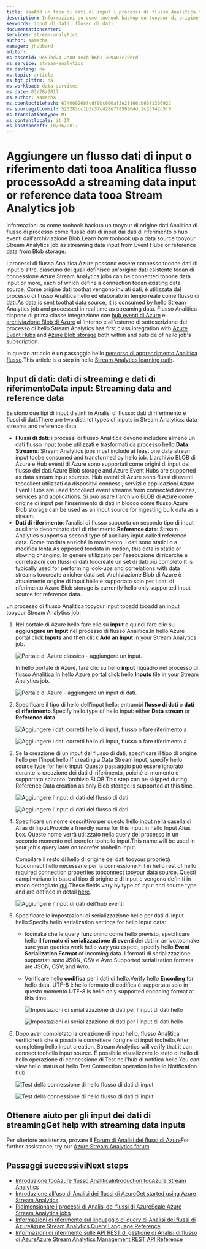 ```yaml
---
title: aaaAdd un tipo di dati di input i processi di flusso Analitica tooyour | Documenti Microsoft
description: Informazioni su come toohook backup un tooyour di origine dati Analitica di flusso di processo come flusso dati di input dai dati di riferimento o hub eventi dall'archiviazione BLOB.
keywords: input di dati, flusso di dati
documentationcenter: 
services: stream-analytics
author: samacha
manager: jhubbard
editor: 
ms.assetid: 9e59bd24-2a80-4ecb-b6b2-309a07c70bcd
ms.service: stream-analytics
ms.devlang: na
ms.topic: article
ms.tgt_pltfrm: na
ms.workload: data-services
ms.date: 03/28/2017
ms.author: samacha
ms.openlocfilehash: 674000268fcdf9bc000af3e2f166cb66f1366922
ms.sourcegitcommit: 523283cc1b3c37c428e77850964dc1c33742c5f0
ms.translationtype: MT
ms.contentlocale: it-IT
ms.lasthandoff: 10/06/2017
---
```

# <a name="add-a-streaming-data-input-or-reference-data-tooa-stream-analytics-job"></a><span data-ttu-id="3d0c3-104">Aggiungere un flusso dati di input o riferimento dati tooa Analitica flusso processo</span><span class="sxs-lookup"><span data-stu-id="3d0c3-104">Add a streaming data input or reference data tooa Stream Analytics job</span></span>
<span data-ttu-id="3d0c3-105">Informazioni su come toohook backup un tooyour di origine dati Analitica di flusso di processo come flusso dati di input dai dati di riferimento o hub eventi dall'archiviazione Blob.</span><span class="sxs-lookup"><span data-stu-id="3d0c3-105">Learn how toohook up a data source tooyour Stream Analytics job as streaming data input from Event Hubs or reference data from Blob storage.</span></span>

<span data-ttu-id="3d0c3-106">I processi di flusso Analitica Azure possono essere connesso tooone dati di input o altre, ciascuno dei quali definisce un'origine dati esistente tooan di connessione.</span><span class="sxs-lookup"><span data-stu-id="3d0c3-106">Azure Stream Analytics jobs can be connected tooone data input or more, each of which define a connection tooan existing data source.</span></span> <span data-ttu-id="3d0c3-107">Come origine dati toothat vengono inviati dati, è utilizzata dal processo di flusso Analitica hello ed elaborato in tempo reale come flusso di dati.</span><span class="sxs-lookup"><span data-stu-id="3d0c3-107">As data is sent toothat data source, it is consumed by hello Stream Analytics job and processed in real time as streaming data.</span></span> <span data-ttu-id="3d0c3-108">Flusso Analitica dispone di prima classe integrazione con [hub eventi di Azure](https://azure.microsoft.com/services/event-hubs/) e [archiviazione Blob di Azure](../storage/blobs/storage-dotnet-how-to-use-blobs.md) all'interno e all'esterno di sottoscrizione del processo di hello.</span><span class="sxs-lookup"><span data-stu-id="3d0c3-108">Stream Analytics has first class integration with [Azure Event Hubs](https://azure.microsoft.com/services/event-hubs/) and [Azure Blob storage](../storage/blobs/storage-dotnet-how-to-use-blobs.md) both within and outside of hello job's subscription.</span></span>

<span data-ttu-id="3d0c3-109">In questo articolo è un passaggio hello [percorso di apprendimento Analitica flusso](/documentation/learning-paths/stream-analytics/).</span><span class="sxs-lookup"><span data-stu-id="3d0c3-109">This article is a step in hello [Stream Analytics learning path](/documentation/learning-paths/stream-analytics/).</span></span>

## <a name="data-input-streaming-data-and-reference-data"></a><span data-ttu-id="3d0c3-110">Input di dati: dati di streaming e dati di riferimento</span><span class="sxs-lookup"><span data-stu-id="3d0c3-110">Data input: Streaming data and reference data</span></span>
<span data-ttu-id="3d0c3-111">Esistono due tipi di input distinti in Analisi di flusso: dati di riferimento e flussi di dati.</span><span class="sxs-lookup"><span data-stu-id="3d0c3-111">There are two distinct types of inputs in Stream Analytics: data streams and reference data.</span></span>

* <span data-ttu-id="3d0c3-112">**Flussi di dati**: i processi di flusso Analitica devono includere almeno un dati flusso input toobe utilizzati e trasformati da processo hello.</span><span class="sxs-lookup"><span data-stu-id="3d0c3-112">**Data Streams**: Stream Analytics jobs must include at least one data stream input toobe consumed and transformed by hello job.</span></span> <span data-ttu-id="3d0c3-113">L'archivio BLOB di Azure e Hub eventi di Azure sono supportati come origini di input del flusso dei dati.</span><span class="sxs-lookup"><span data-stu-id="3d0c3-113">Azure Blob storage and Azure Event Hubs are supported as data stream input sources.</span></span> <span data-ttu-id="3d0c3-114">Hub eventi di Azure sono flussi di eventi toocollect utilizzati da dispositivi connessi, servizi e applicazioni.</span><span class="sxs-lookup"><span data-stu-id="3d0c3-114">Azure Event Hubs are used toocollect event streams from connected devices, services and applications.</span></span> <span data-ttu-id="3d0c3-115">Si può usare l'archivio BLOB di Azure come origine di input per l'inserimento di dati in blocco come flusso.</span><span class="sxs-lookup"><span data-stu-id="3d0c3-115">Azure Blob storage can be used as an input source for ingesting bulk data as a stream.</span></span>  
* <span data-ttu-id="3d0c3-116">**Dati di riferimento**: l’analisi di flusso supporta un secondo tipo di input ausiliario denominato dati di riferimento.</span><span class="sxs-lookup"><span data-stu-id="3d0c3-116">**Reference data**: Stream Analytics supports a second type of auxiliary input called reference data.</span></span>  <span data-ttu-id="3d0c3-117">Come toodata anziché in movimento, i dati sono statici o a modifica lenta.</span><span class="sxs-lookup"><span data-stu-id="3d0c3-117">As opposed toodata in motion, this data is static or slowing changing.</span></span>  <span data-ttu-id="3d0c3-118">In genere utilizzato per l'esecuzione di ricerche e correlazioni con flussi di dati toocreate un set di dati più completo.</span><span class="sxs-lookup"><span data-stu-id="3d0c3-118">It is typically used for performing look-ups and correlations with data streams toocreate a richer data set.</span></span>  <span data-ttu-id="3d0c3-119">Archiviazione Blob di Azure è attualmente origine di input hello è supportato solo per i dati di riferimento.</span><span class="sxs-lookup"><span data-stu-id="3d0c3-119">Azure Blob storage is currently hello only supported input source for reference data.</span></span>  

<span data-ttu-id="3d0c3-120">un processo di flusso Analitica tooyour input tooadd:</span><span class="sxs-lookup"><span data-stu-id="3d0c3-120">tooadd an input tooyour Stream Analytics job:</span></span>

1. <span data-ttu-id="3d0c3-121">Nel portale di Azure hello fare clic su **input** e quindi fare clic su **aggiungere un Input** nel processo di flusso Analitica.</span><span class="sxs-lookup"><span data-stu-id="3d0c3-121">In hello Azure portal click **Inputs** and then click **Add an Input** in your Stream Analytics job.</span></span>
   
    ![Portale di Azure classico - aggiungere un input.](./media/stream-analytics-add-inputs/1-stream-analytics-add-inputs.png)  
   
    <span data-ttu-id="3d0c3-123">In hello portale di Azure, fare clic su hello **input** riquadro nel processo di flusso Analitica.</span><span class="sxs-lookup"><span data-stu-id="3d0c3-123">In hello Azure portal click hello **Inputs** tile in your Stream Analytics job.</span></span>  
   
    ![Portale di Azure - aggiungere un input di dati.](./media/stream-analytics-add-inputs/7-stream-analytics-add-inputs.png)  
2. <span data-ttu-id="3d0c3-125">Specificare il tipo di hello dell'input hello: entrambi **flusso di dati** o **dati di riferimento**.</span><span class="sxs-lookup"><span data-stu-id="3d0c3-125">Specify hello type of hello input: either **Data stream** or **Reference data**.</span></span>
   
    ![Aggiungere i dati corretti hello di input, flusso o fare riferimento a](./media/stream-analytics-add-inputs/2-stream-analytics-add-inputs.png)  
   
    ![Aggiungere i dati corretti hello di input, flusso o fare riferimento a](./media/stream-analytics-add-inputs/8-stream-analytics-add-inputs.png)  
3. <span data-ttu-id="3d0c3-128">Se la creazione di un input del flusso di dati, specificare il tipo di origine hello per l'input hello.</span><span class="sxs-lookup"><span data-stu-id="3d0c3-128">If creating a Data Stream input, specify hello source type for hello input.</span></span>  <span data-ttu-id="3d0c3-129">Questo passaggio può essere ignorato durante la creazione dei dati di riferimento, poiché al momento è supportato soltanto l’archivio BLOB.</span><span class="sxs-lookup"><span data-stu-id="3d0c3-129">This step can be skipped during Reference Data creation as only Blob storage is supported at this time.</span></span>
   
    ![Aggiungere l'input di dati del flusso di dati](./media/stream-analytics-add-inputs/3-stream-analytics-add-inputs.png)  
   
    ![Aggiungere l'input di dati del flusso di dati](./media/stream-analytics-add-inputs/9-stream-analytics-add-inputs.png)  
4. <span data-ttu-id="3d0c3-132">Specificare un nome descrittivo per questo hello input nella casella di Alias di Input.</span><span class="sxs-lookup"><span data-stu-id="3d0c3-132">Provide a friendly name for this input in hello Input Alias box.</span></span>  <span data-ttu-id="3d0c3-133">Questo nome verrà utilizzato nella query del processo in un secondo momento nel toorefer toohello input.</span><span class="sxs-lookup"><span data-stu-id="3d0c3-133">This name will be used in your job's query later on toorefer toohello input.</span></span>
   
    <span data-ttu-id="3d0c3-134">Compilare il resto di hello di origine dei dati tooyour proprietà tooconnect hello necessarie per la connessione.</span><span class="sxs-lookup"><span data-stu-id="3d0c3-134">Fill in hello rest of hello required connection properties tooconnect tooyour data source.</span></span> <span data-ttu-id="3d0c3-135">Questi campi variano in base al tipo di origine e di input e vengono definiti in modo dettagliato [qui](stream-analytics-create-a-job.md).</span><span class="sxs-lookup"><span data-stu-id="3d0c3-135">These fields vary by type of input and source type and are defined in detail [here](stream-analytics-create-a-job.md).</span></span>  
   
    ![Aggiungere l'input di dati dell'hub eventi](./media/stream-analytics-add-inputs/4-stream-analytics-add-inputs.png)  
5. <span data-ttu-id="3d0c3-137">Specificare le impostazioni di serializzazione hello per dati di input hello:</span><span class="sxs-lookup"><span data-stu-id="3d0c3-137">Specify hello serialization settings for hello input data:</span></span>
   
   * <span data-ttu-id="3d0c3-138">toomake che le query funzionino come hello previsto, specificare hello **il formato di serializzazione di eventi** dei dati in arrivo.</span><span class="sxs-lookup"><span data-stu-id="3d0c3-138">toomake sure your queries work hello way you expect, specify hello **Event Serialization Format** of incoming data.</span></span>  <span data-ttu-id="3d0c3-139">I formati di serializzazione supportati sono JSON, CSV e Avro.</span><span class="sxs-lookup"><span data-stu-id="3d0c3-139">Supported serialization formats are JSON, CSV, and Avro.</span></span>
   * <span data-ttu-id="3d0c3-140">Verificare hello **codifica** per i dati di hello.</span><span class="sxs-lookup"><span data-stu-id="3d0c3-140">Verify hello **Encoding** for hello data.</span></span>  <span data-ttu-id="3d0c3-141">UTF-8 è hello formato di codifica è supportata solo in questo momento.</span><span class="sxs-lookup"><span data-stu-id="3d0c3-141">UTF-8 is hello only supported encoding format at this time.</span></span>
     
     ![Impostazioni di serializzazione di dati per l'input di dati hello](./media/stream-analytics-add-inputs/5-stream-analytics-add-inputs.png)  
     
     ![Impostazioni di serializzazione di dati per l'input di dati hello](./media/stream-analytics-add-inputs/10-stream-analytics-add-inputs.png)  
6. <span data-ttu-id="3d0c3-144">Dopo aver completato la creazione di input hello, flusso Analitica verificherà che è possibile connettere l'origine di input toohello.</span><span class="sxs-lookup"><span data-stu-id="3d0c3-144">After completing hello input creation, Stream Analytics will verify that it can connect toohello input source.</span></span>  <span data-ttu-id="3d0c3-145">È possibile visualizzare lo stato di hello di hello operazione di connessione di Test nell'hub di notifica hello.</span><span class="sxs-lookup"><span data-stu-id="3d0c3-145">You can view hello status of hello Test Connection operation in hello Notification hub.</span></span>
   
    ![Test della connessione di hello flusso di dati di input](./media/stream-analytics-add-inputs/6-stream-analytics-add-inputs.png)  
   
    ![Test della connessione di hello flusso di dati di input](./media/stream-analytics-add-inputs/11-stream-analytics-add-inputs.png)  

## <a name="get-help-with-streaming-data-inputs"></a><span data-ttu-id="3d0c3-148">Ottenere aiuto per gli input dei dati di streaming</span><span class="sxs-lookup"><span data-stu-id="3d0c3-148">Get help with streaming data inputs</span></span>
<span data-ttu-id="3d0c3-149">Per ulteriore assistenza, provare il [Forum di Analisi dei flussi di Azure](https://social.msdn.microsoft.com/Forums/en-US/home?forum=AzureStreamAnalytics)</span><span class="sxs-lookup"><span data-stu-id="3d0c3-149">For further assistance, try our [Azure Stream Analytics forum](https://social.msdn.microsoft.com/Forums/en-US/home?forum=AzureStreamAnalytics)</span></span>

## <a name="next-steps"></a><span data-ttu-id="3d0c3-150">Passaggi successivi</span><span class="sxs-lookup"><span data-stu-id="3d0c3-150">Next steps</span></span>
* [<span data-ttu-id="3d0c3-151">Introduzione tooAzure flusso Analitica</span><span class="sxs-lookup"><span data-stu-id="3d0c3-151">Introduction tooAzure Stream Analytics</span></span>](stream-analytics-introduction.md)
* [<span data-ttu-id="3d0c3-152">Introduzione all'uso di Analisi dei flussi di Azure</span><span class="sxs-lookup"><span data-stu-id="3d0c3-152">Get started using Azure Stream Analytics</span></span>](stream-analytics-real-time-fraud-detection.md)
* [<span data-ttu-id="3d0c3-153">Ridimensionare i processi di Analisi dei flussi di Azure</span><span class="sxs-lookup"><span data-stu-id="3d0c3-153">Scale Azure Stream Analytics jobs</span></span>](stream-analytics-scale-jobs.md)
* [<span data-ttu-id="3d0c3-154">Informazioni di riferimento sul linguaggio di query di Analisi dei flussi di Azure</span><span class="sxs-lookup"><span data-stu-id="3d0c3-154">Azure Stream Analytics Query Language Reference</span></span>](https://msdn.microsoft.com/library/azure/dn834998.aspx)
* [<span data-ttu-id="3d0c3-155">Informazioni di riferimento sulle API REST di gestione di Analisi di flusso di Azure</span><span class="sxs-lookup"><span data-stu-id="3d0c3-155">Azure Stream Analytics Management REST API Reference</span></span>](https://msdn.microsoft.com/library/azure/dn835031.aspx)

